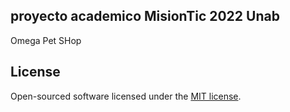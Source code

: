 ## proyecto academico MisionTic 2022 Unab

‌Omega Pet SHop

## License

Open-sourced software licensed under the [MIT license](https://opensource.org/licenses/MIT).
